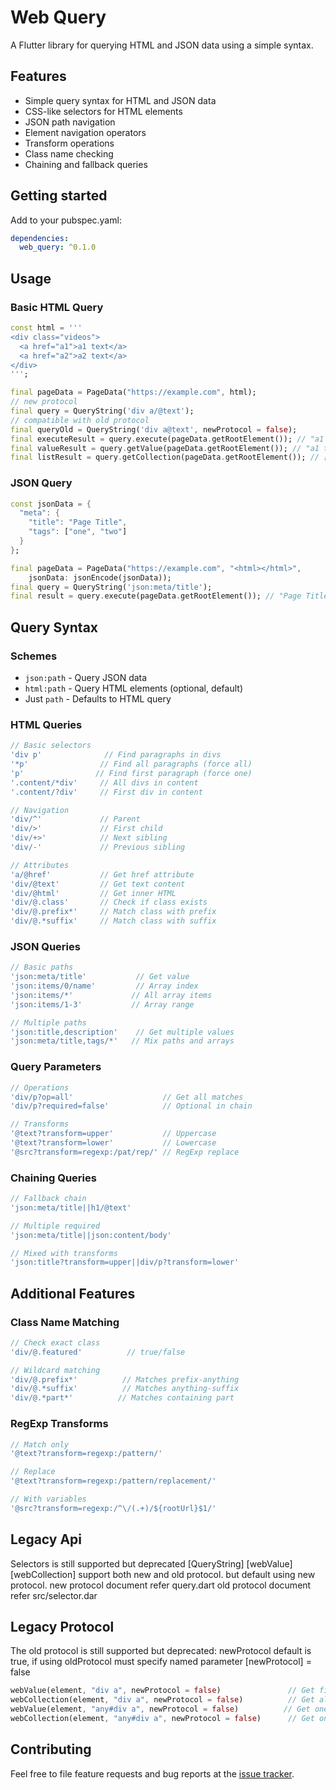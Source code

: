 # Web Query

A Flutter library for querying HTML and JSON data using a simple syntax.

## Features

- Simple query syntax for HTML and JSON data
- CSS-like selectors for HTML elements
- JSON path navigation
- Element navigation operators
- Transform operations
- Class name checking
- Chaining and fallback queries

## Getting started

Add to your pubspec.yaml:

```yaml
dependencies:
  web_query: ^0.1.0
```

## Usage

### Basic HTML Query

```dart
const html = '''
<div class="videos">
  <a href="a1">a1 text</a>
  <a href="a2">a2 text</a>
</div>
''';

final pageData = PageData("https://example.com", html);
// new protocol
final query = QueryString('div a/@text');
// compatible with old protocol
final queryOld = QueryString('div a@text', newProtocol = false);
final executeResult = query.execute(pageData.getRootElement()); // "a1 text"
final valueResult = query.getValue(pageData.getRootElement()); // "a1 text"
final listResult = query.getCollection(pageData.getRootElement()); // ["a1 text"]
```

### JSON Query

```dart
const jsonData = {
  "meta": {
    "title": "Page Title",
    "tags": ["one", "two"]
  }
};

final pageData = PageData("https://example.com", "<html></html>",
    jsonData: jsonEncode(jsonData));
final query = QueryString('json:meta/title');
final result = query.execute(pageData.getRootElement()); // "Page Title"
```

## Query Syntax

### Schemes

- `json:path` - Query JSON data
- `html:path` - Query HTML elements (optional, default)
- Just `path` - Defaults to HTML query

### HTML Queries

```dart
// Basic selectors
'div p'              // Find paragraphs in divs
'*p'                // Find all paragraphs (force all)
'p'                // Find first paragraph (force one)
'.content/*div'     // All divs in content
'.content/?div'     // First div in content

// Navigation
'div/^'             // Parent
'div/>'             // First child
'div/+>'            // Next sibling
'div/-'             // Previous sibling

// Attributes
'a/@href'           // Get href attribute
'div/@text'         // Get text content
'div/@html'         // Get inner HTML
'div/@.class'       // Check if class exists
'div/@.prefix*'     // Match class with prefix
'div/@.*suffix'     // Match class with suffix
```

### JSON Queries

```dart
// Basic paths
'json:meta/title'           // Get value
'json:items/0/name'         // Array index
'json:items/*'             // All array items
'json:items/1-3'           // Array range

// Multiple paths
'json:title,description'    // Get multiple values
'json:meta/title,tags/*'   // Mix paths and arrays
```

### Query Parameters

```dart
// Operations
'div/p?op=all'                    // Get all matches
'div/p?required=false'            // Optional in chain

// Transforms
'@text?transform=upper'           // Uppercase
'@text?transform=lower'           // Lowercase
'@src?transform=regexp:/pat/rep/' // RegExp replace
```

### Chaining Queries

```dart
// Fallback chain
'json:meta/title||h1/@text'

// Multiple required
'json:meta/title||json:content/body'

// Mixed with transforms
'json:title?transform=upper||div/p?transform=lower'
```

## Additional Features

### Class Name Matching

```dart
// Check exact class
'div/@.featured'          // true/false

// Wildcard matching
'div/@.prefix*'          // Matches prefix-anything
'div/@.*suffix'          // Matches anything-suffix
'div/@.*part*'          // Matches containing part
```

### RegExp Transforms

```dart
// Match only
'@text?transform=regexp:/pattern/'

// Replace
'@text?transform=regexp:/pattern/replacement/'

// With variables
'@src?transform=regexp:/^\/(.+)/${rootUrl}$1/'
```

## Legacy Api

Selectors is still supported but deprecated
[QueryString] [webValue] [webCollection] support both new and old protocol.
but default using new protocol.
new protocol document refer query.dart
old protocol document refer src/selector.dar

## Legacy Protocol

The old protocol is still supported but deprecated:
newProtocol default is true, if using oldProtocol must specify named parameter [newProtocol] = false

```dart
webValue(element, "div a", newProtocol = false)               // Get first value
webCollection(element, "div a", newProtocol = false)          // Get all matches
webValue(element, "any#div a", newProtocol = false)          // Get one
webCollection(element, "any#div a", newProtocol = false)      // Get one as list
```

## Contributing

Feel free to file feature requests and bug reports at the [issue tracker](link-to-issues).
